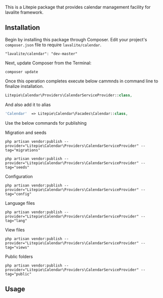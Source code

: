 This is a Litepie package that provides calendar management facility for lavalite framework.

## Installation

Begin by installing this package through Composer. Edit your project's `composer.json` file to require `lavalite/calendar`.

    "lavalite/calendar": "dev-master"

Next, update Composer from the Terminal:

    composer update

Once this operation completes execute below cammnds in command line to finalize installation.

```php
Litepie\Calendar\Providers\CalendarServiceProvider::class,

```

And also add it to alias

```php
'Calendar'  => Litepie\Calendar\Facades\Calendar::class,
```

Use the below commands for publishing

Migration and seeds

    php artisan vendor:publish --provider="Litepie\Calendar\Providers\CalendarServiceProvider" --tag="migrations"

    php artisan vendor:publish --provider="Litepie\Calendar\Providers\CalendarServiceProvider" --tag="seeds"

Configuration

    php artisan vendor:publish --provider="Litepie\Calendar\Providers\CalendarServiceProvider" --tag="config"

Language files

    php artisan vendor:publish --provider="Litepie\Calendar\Providers\CalendarServiceProvider" --tag="lang"

View files

    php artisan vendor:publish --provider="Litepie\Calendar\Providers\CalendarServiceProvider" --tag="views"

Public folders

    php artisan vendor:publish --provider="Litepie\Calendar\Providers\CalendarServiceProvider" --tag="public"


## Usage

